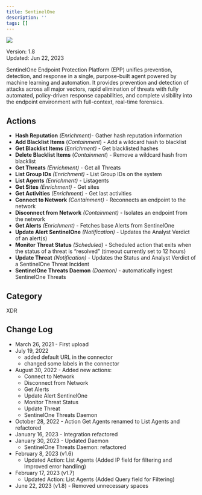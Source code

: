 ```yaml
---
title: SentinelOne
description: ''
tags: []
---
```


![](/img/platform-services/automation-service/app-central/logos/sentinelone.png)

Version: 1.8  
Updated: Jun 22, 2023

SentinelOne Endpoint Protection Platform (EPP) unifies prevention, detection, and response in a single, purpose-built agent powered by machine learning and automation. It provides prevention and detection of attacks across all major vectors, rapid elimination of threats with fully automated, policy-driven response capabilities, and complete visibility into the endpoint environment with full-context, real-time forensics.

## Actions

* **Hash Reputation** *(Enrichment)*- Gather hash reputation information
* **Add Blacklist Items** (*Containment*) - Add a wildcard hash to blacklist
* **Get Blacklist Items** *(Enrichment)* - Get blacklisted hashes
* **Delete Blacklist Items** (*Containment*) - Remove a wildcard hash from blacklist
* **Get Threats** *(Enrichment)* - Get all Threats
* **List Group IDs** *(Enrichment)* - List Group IDs on the system
* **List Agents** *(Enrichment)* - Listagents
* **Get Sites** *(Enrichment)* - Get sites
* **Get Activities** *(Enrichment)* - Get last activities
* **Connect to Network** *(Containment)* - Reconnects an endpoint to the network
* **Disconnect from Network** *(Containment)* - Isolates an endpoint from the network
* **Get Alerts** *(Enrichment)* - Fetches base Alerts from SentinelOne
* **Update Alert SentinelOne** *(Notification)* - Updates the Analyst Verdict of an alert(s)
* **Monitor Threat Status** *(Scheduled)* - Scheduled action that exits when the status of a threat is “resolved” (timeout currently set to 12 hours)
* **Update Threat** *(Notification)* - Updates the Status and Analyst Verdict of a SentinelOne Threat Incident
* **SentinelOne Threats Daemon** *(Daemon)* - automatically ingest SentinelOne Threats

## Category

XDR

## Change Log

* March 26, 2021 - First upload
* July 19, 2022
	+ added default URL in the connector
	+ changed some labels in the connector
* August 30, 2022 - Added new actions:
	+ Connect to Network
	+ Disconnect from Network
	+ Get Alerts
	+ Update Alert SentinelOne
	+ Monitor Threat Status
	+ Update Threat
	+ SentinelOne Threats Daemon
* October 28, 2022 - Action Get Agents renamed to List Agents and refactored
* January 16, 2023 - Integration refactored
* January 30, 2023 - Updated Daemon
	+ SentinelOne Threats Daemon: refactored
* February 8, 2023 (v1.6)
	+ Updated Action: List Agents (Added IP field for filtering and Improved error handling)
* February 17, 2023 (v1.7)
	+ Updated Action: List Agents (Added Query field for Filtering)
* June 22, 2023 (v1.8) - Removed unnecessary spaces
